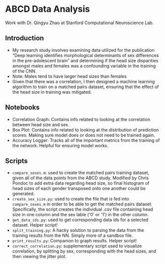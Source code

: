 # ABCD Data Analysis
Work with Dr. Qingyu Zhao at Stanford Computational Neuroscience Lab.

## Introduction
- My research study involves examining data utilized for the publication “Deep learning identifies morphological determinants of sex differences in the pre-adolescent brain” and determining if the head size disparities amongst males and females was a confounding variable in the training of the CNN.
- Note: Males tend to have larger head sizes than females
- Given that there was a correlation, I then designed a machine learning algorithm to train on a matched pairs dataset, ensuring that the effect of the head size in training was mitigated.

## Notebooks
- Correlation Graph: Contains info related to looking at the correlation between head size and sex.
- Box Plot: Contains info related to looking at the distribution of prediction scores. Making sure model does or does not need to be trained again.
- Accuracy Logger: Tracks all of the important metrics from the training of the network. Helpful for ensuring model works.

## Scripts
- `compare_sexes.m`: used to create the matched pairs training dataset, given all of the data points from the ABCD study. Modified by Chris Pondoc to add extra data regarding head size, so final histogram of head sizes of each gender transposed onto one another could be generated.
- `create_sex_size.py`: used to create the file that is fed into `compare_sexes.m` in order to be able to get the matched pairs dataset. Specifically, the script creates the individual .csv file containing head size in one column and the sex lable ('0' or '1') in the other column.
- `get_data_ids.py`: used to get corresponding data ids for a selected dataset. Helper script!
- `split_training.py`: A hacky solution to parsing the data from the training results from the NN. Simply more of a sandbox file.
- `print_results.py`: Companion to graph results. Helper script!
- `correct_correlation.py`: supplementary script used to visualize correlation, by splitting by sex, corresponding with the head sizes, and then viewing the jitter plot.